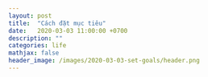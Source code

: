 ```yaml
---
layout: post
title:  "Cách đặt mục tiêu"
date:   2020-03-03 11:00:00 +0700
description: ""
categories: life
mathjax: false
header_image: /images/2020-03-03-set-goals/header.png
---
```



